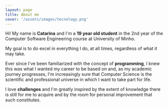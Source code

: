```yaml
---
layout: page
title: About me
cover: '/assets/images/tecnology.png'
---
```


Hi! My name is <b>Catarina</b> and I'm a <b>19 year old student</b> in the 2nd year of the Computer Software Engineering course at University of Minho.

My goal is to do excel in everything I do, at all times, regardless of what it may take.

Ever since I've been familiarized with the concept of <b>programming</b>, I knew this was what I wanted my career to be based on and, as my academic journey progresses, I'm increasingly sure that Computer Science is the scientific and professional universe in which I want to take part for life.

I love <b>challenges</b> and I'm greatly inspired by the extent of knowledge there is still for me to acquire and by the room for personal improvement that such constitutes.


<html>
<head>
<meta name="viewport" content="width=device-width, initial-scale=1">
<link rel="stylesheet" href="https://cdnjs.cloudflare.com/ajax/libs/font-awesome/4.7.0/css/font-awesome.min.css">
<style>
.fa {
  padding: 10px;
  font-size: 15px;
  width: 15px;
  text-align: center;
  text-decoration: none;
  margin: 3px 1px;
  border-radius: 25%;
}

.fa:hover {
    opacity: 0.7;
}

.fa-facebook {
  background: #3B5998;
  color: white;
}

.fa-github {
  background: #000000;
  color: white;
}

.fa-linkedin {
  background: #007bb5;
  color: white;
}
</style>
</head>
<body>


<center>
<a href="https://www.facebook.com/catarinaamachado" class="fa fa-facebook"></a>
<a href="https://github.com/catarinaamachado" class="fa fa-github"></a>
<a href="https://www.linkedin.com/in/catarinaamachado/" class="fa fa-linkedin"></a>
</center>


</body>
</html>
